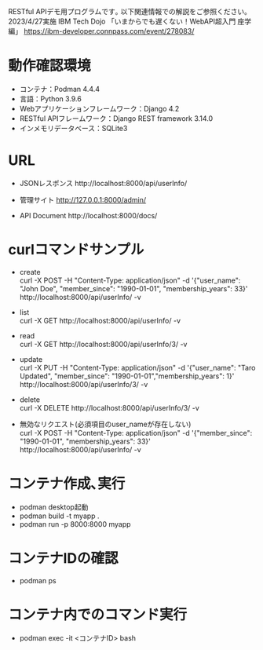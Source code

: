 RESTful APIデモ用プログラムです｡
以下関連情報での解説をご参照ください｡  
2023/4/27実施 IBM Tech Dojo 「いまからでも遅くない！WebAPI超入門 座学編」 https://ibm-developer.connpass.com/event/278083/

# 動作確認環境
* コンテナ：Podman 4.4.4
* 言語：Python 3.9.6
* Webアプリケーションフレームワーク：Django 4.2
* RESTful APIフレームワーク：Django REST framework 3.14.0
* インメモリデータベース：SQLite3

# URL
* JSONレスポンス
http://localhost:8000/api/userInfo/

* 管理サイト
http://127.0.0.1:8000/admin/

* API Document
http://localhost:8000/docs/

# curlコマンドサンプル
* create  
curl -X POST -H "Content-Type: application/json" -d '{"user_name": "John Doe", "member_since": "1990-01-01", "membership_years": 33}' http://localhost:8000/api/userInfo/ -v

* list  
curl -X GET http://localhost:8000/api/userInfo/ -v

* read  
curl -X GET http://localhost:8000/api/userInfo/3/ -v

* update  
curl -X PUT -H "Content-Type: application/json" -d '{"user_name": "Taro Updated", "member_since": "1990-01-01","membership_years": 1}' http://localhost:8000/api/userInfo/3/ -v

* delete  
curl -X DELETE http://localhost:8000/api/userInfo/3/ -v

* 無効なリクエスト(必須項目のuser_nameが存在しない)  
curl -X POST -H "Content-Type: application/json" -d '{"member_since": "1990-01-01", "membership_years": 33}' http://localhost:8000/api/userInfo/ -v

# コンテナ作成､実行
* podman desktop起動
* podman build -t myapp .
* podman run -p 8000:8000 myapp

# コンテナIDの確認
* podman ps

# コンテナ内でのコマンド実行
* podman exec -it <コンテナID> bash
